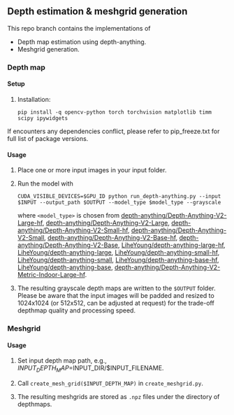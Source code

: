## Depth estimation & meshgrid generation

This repo branch contains the implementations of 
- Depth map estimation using depth-anything. 
- Meshgrid generation.


### Depth map 

#### Setup 


1) Installation: 

    ```shell
    pip install -q opencv-python torch torchvision matplotlib timm scipy ipywidgets
    ```

If encounters any dependencies conflict, please refer to pip_freeze.txt for full list of package versions.

    
#### Usage

1) Place one or more input images in your input folder.

2) Run the model with

   ```shell
   CUDA_VISIBLE_DEVICES=$GPU_ID python run_depth-anything.py --input $INPUT --output_path $OUTPUT --model_type $model_type --grayscale
   ```
   where ```<model_type>``` is chosen from [depth-anything/Depth-Anything-V2-Large-hf](#model_type), [depth-anything/Depth-Anything-V2-Large](#model_type),
   [depth-anything/Depth-Anything-V2-Small-hf](#model_type), [depth-anything/Depth-Anything-V2-Small](#model_type), [depth-anything/Depth-Anything-V2-Base-hf](#model_type),
   [depth-anything/Depth-Anything-V2-Base](#model_type), [LiheYoung/depth-anything-large-hf](#model_type), [LiheYoung/depth-anything-large](#model_type),
   [LiheYoung/depth-anything-small-hf](#model_type), [LiheYoung/depth-anything-small](#model_type), [LiheYoung/depth-anything-base-hf](#model_type),
   [LiheYoung/depth-anything-base](#model_type), [depth-anything/Depth-Anything-V2-Metric-Indoor-Large-hf](#model_type).
 
3) The resulting grayscale depth maps are written to the `$OUTPUT` folder. Please be aware that the input images will be padded and resized to 1024x1024 (or 512x512, can be adjusted at request) for the trade-off depthmap quality and processing speed. 



### Meshgrid

#### Usage

1) Set input depth map path, e.g., $INPUT_DEPTH_MAP=$INPUT_DIR/$INPUT_FILENAME.


2) Call ```create_mesh_grid($INPUT_DEPTH_MAP)``` in ```create_meshgrid.py```.


3) The resulting meshgrids are stored as `.npz` files under the directory of depthmaps. 






